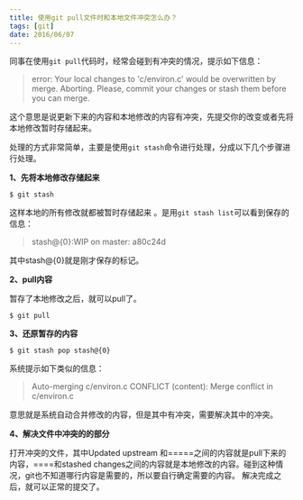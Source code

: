 ```yaml
---
title: 使用git pull文件时和本地文件冲突怎么办？
tags: [git]
date: 2016/06/07
---
```


同事在使用`git pull`代码时，经常会碰到有冲突的情况，提示如下信息：

>error: Your local changes to 'c/environ.c' would be overwritten by merge.  Aborting.
>Please, commit your changes or stash them before you can merge.

这个意思是说更新下来的内容和本地修改的内容有冲突，先提交你的改变或者先将本地修改暂时存储起来。

处理的方式非常简单，主要是使用`git stash`命令进行处理，分成以下几个步骤进行处理。

**1、先将本地修改存储起来**

```
$ git stash
```

这样本地的所有修改就都被暂时存储起来 。是用`git stash list`可以看到保存的信息：

>stash@{0}:WIP on master: a80c24d

其中stash@{0}就是刚才保存的标记。

**2、pull内容**

暂存了本地修改之后，就可以pull了。

```
$ git pull
```

**3、还原暂存的内容**

```
$ git stash pop stash@{0}
```

系统提示如下类似的信息：

>Auto-merging c/environ.c
>CONFLICT (content): Merge conflict in c/environ.c

意思就是系统自动合并修改的内容，但是其中有冲突，需要解决其中的冲突。

**4、解决文件中冲突的的部分**

打开冲突的文件，其中Updated upstream 和=====之间的内容就是pull下来的内容，====和stashed changes之间的内容就是本地修改的内容。碰到这种情况，git也不知道哪行内容是需要的，所以要自行确定需要的内容。
解决完成之后，就可以正常的提交了。
